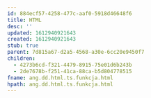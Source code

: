 ```yaml
---
id: 884ecf57-4258-477c-aaf0-5918d46648f6
title: HTML
desc: ''
updated: 1612940921643
created: 1612940921643
stub: true
parent: 7d815a67-d2a5-4568-a30e-6cc20e9450f7
children:
  - 4273b6cd-f321-4479-8915-75e01d6b243b
  - 2de7678b-f251-41ca-88ca-b5d804778515
fname: ang.dd.html.ts.funkcja.html
hpath: ang.dd.html.ts.funkcja.html
---
```



